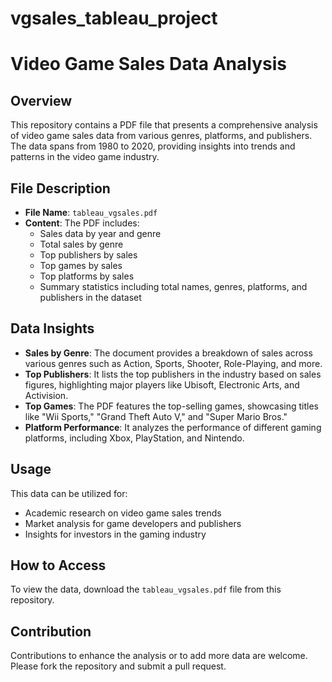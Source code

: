# vgsales_tableau_project

# Video Game Sales Data Analysis

## Overview
This repository contains a PDF file that presents a comprehensive analysis of video game sales data from various genres, platforms, and publishers. The data spans from 1980 to 2020, providing insights into trends and patterns in the video game industry.

## File Description
- **File Name**: `tableau_vgsales.pdf`
- **Content**: The PDF includes:
  - Sales data by year and genre
  - Total sales by genre
  - Top publishers by sales
  - Top games by sales
  - Top platforms by sales
  - Summary statistics including total names, genres, platforms, and publishers in the dataset

## Data Insights
- **Sales by Genre**: The document provides a breakdown of sales across various genres such as Action, Sports, Shooter, Role-Playing, and more.
- **Top Publishers**: It lists the top publishers in the industry based on sales figures, highlighting major players like Ubisoft, Electronic Arts, and Activision.
- **Top Games**: The PDF features the top-selling games, showcasing titles like "Wii Sports," "Grand Theft Auto V," and "Super Mario Bros."
- **Platform Performance**: It analyzes the performance of different gaming platforms, including Xbox, PlayStation, and Nintendo.

## Usage
This data can be utilized for:
- Academic research on video game sales trends
- Market analysis for game developers and publishers
- Insights for investors in the gaming industry

## How to Access
To view the data, download the `tableau_vgsales.pdf` file from this repository.

## Contribution
Contributions to enhance the analysis or to add more data are welcome. Please fork the repository and submit a pull request.



